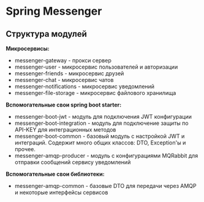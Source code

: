 # Spring Messenger
## Структура модулей
**Микросервисы:**
* messenger-gateway - прокси сервер
* messenger-user - микросервис пользователей и авторизации
* messenger-friends - микросервис друзей
* messenger-chat - микросервис чатов
* messenger-notifications - микросервис уведомлений
* messenger-file-storage - микросервис файлового хранилища

**Вспомогательные свои spring boot starter:**
* messenger-boot-jwt - модуль для подключения JWT конфигурации
* messenger-boot-integration - модуль для подключение защиты по API-KEY для интеграционных методов
* messenger-boot-common - базовый модуль с настройкой JWT и интеграций. Содержит много общих классов: DTO, Exception'ы и прочее.
* messenger-amqp-producer - модуль с конфигурациями MQRabbit для отправки сообщений сервису уведомлений

**Вспомогательные свои библиотеки:**
* messenger-amqp-common - базовые DTO для передачи через AMQP и некоторые интерфейсы сервисов